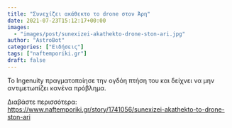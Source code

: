 ```yaml
---
title: "Συνεχίζει ακάθεκτο το drone στον Άρη"
date: 2021-07-23T15:12:17+00:00
images:
  - "images/post/sunexizei-akathekto-drone-ston-ari.jpg"
author: "AstroBot"
categories: ["Ειδήσεις"]
tags: ["naftemporiki.gr"]
draft: false
---
```


Το Ingenuity πραγματoποίησε την ογδόη πτήση του και δείχνει να μην αντιμετωπίζει κανένα πρόβλημα.

Διαβάστε περισσότερα: https://www.naftemporiki.gr/story/1741056/sunexizei-akathekto-to-drone-ston-ari
